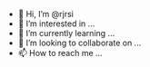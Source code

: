 - 👋 Hi, I’m @rjrsi
- 👀 I’m interested in ...
- 🌱 I’m currently learning ...
- 💞️ I’m looking to collaborate on ...
- 📫 How to reach me ...

<!---
rjrsi/rjrsi is a ✨ special ✨ repository because its `README.md` (this file) appears on your GitHub profile.
You can click the Preview link to take a look at your changes.
--->
